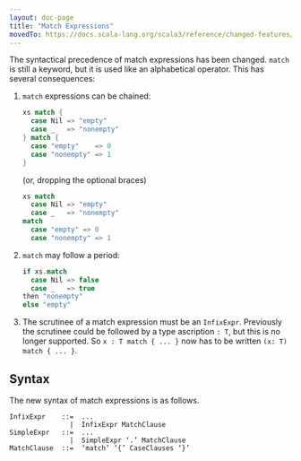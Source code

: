 ```yaml
---
layout: doc-page
title: "Match Expressions"
movedTo: https://docs.scala-lang.org/scala3/reference/changed-features/match-syntax.html
---
```


The syntactical precedence of match expressions has been changed.
`match` is still a keyword, but it is used like an alphabetical operator. This has several consequences:

 1. `match` expressions can be chained:

    ```scala
    xs match {
      case Nil => "empty"
      case _   => "nonempty"
    } match {
      case "empty"    => 0
      case "nonempty" => 1
    }
    ```

    (or, dropping the optional braces)

    ```scala
    xs match
      case Nil => "empty"
      case _   => "nonempty"
    match
      case "empty" => 0
      case "nonempty" => 1
    ```

 2. `match` may follow a period:

     ```scala
     if xs.match
       case Nil => false
       case _   => true
     then "nonempty"
     else "empty"
     ```

 3. The scrutinee of a match expression must be an `InfixExpr`. Previously the scrutinee could be followed by a type ascription `: T`, but this is no longer supported. So `x : T match { ... }` now has to be
 written `(x: T) match { ... }`.

## Syntax

The new syntax of match expressions is as follows.

```
InfixExpr    ::=  ...
               |  InfixExpr MatchClause
SimpleExpr   ::=  ...
               |  SimpleExpr ‘.’ MatchClause
MatchClause  ::=  ‘match’ ‘{’ CaseClauses ‘}’
```
